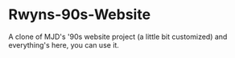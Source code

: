 # Rwyns-90s-Website
A clone of MJD's '90s website project (a little bit customized) and everything's here, you can use it.

